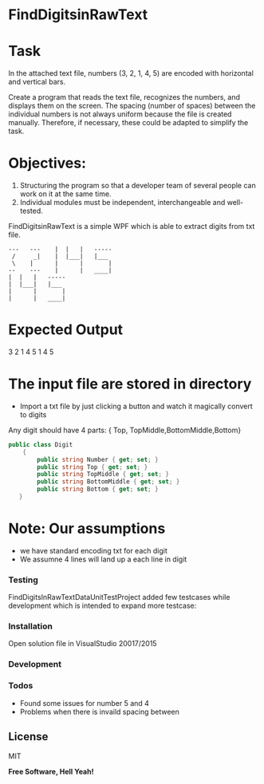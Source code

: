 # FindDigitsinRawText

# Task

In the attached text file, numbers (3, 2, 1, 4, 5) are encoded with horizontal and vertical bars.

Create a program  that reads the text file, recognizes the numbers, and displays them on the screen. 
The spacing (number of spaces) between the individual numbers is not always uniform because the file is created manually. 
Therefore, if necessary, these could be adapted to simplify the task.

# Objectives:
1. Structuring the program so that a developer team of several people can work on it at the same time.
2. Individual modules must be independent, interchangeable and well-tested.
 


FindDigitsinRawText is a simple WPF which is able to extract digits from txt file.

```
---   ---    |  |   |	-----
 /     _|    |  |___|	|___
 \    |	     |      |       |
--    ---    |	    |	____|
|  |   |   -----
|  |___|   |___
|      |       |
|      |   ____|   
```
# Expected Output

3 2 1 4 5 1 4 5 

# The input file are stored in directory 

  - Import a txt  file by just clicking a button and watch it magically convert to digits
 
 Any digit should have 4 parts: { Top, TopMiddle,BottomMiddle,Bottom}

```csharp
public class Digit
    {
        public string Number { get; set; }
        public string Top { get; set; }
        public string TopMiddle { get; set; }
        public string BottomMiddle { get; set; }
        public string Bottom { get; set; }
   }
  ```      
# Note: Our assumptions
  - we have  standard encoding txt for each digit
  - We assumne 4 lines will land up a each line in digit



### Testing 

FindDigitsInRawTextDataUnitTestProject added few testcases while development which is intended to expand more testcase:


### Installation

Open solution file in VisualStudio 20017/2015 


### Development


### Todos

 - Found some issues for  number 5 and 4 
 - Problems when there is invaild spacing between 

License
----
MIT


**Free Software, Hell Yeah!**

[//]: # (These are reference links used in the body of this note and get stripped out when the markdown processor does its job. There is no need to format nicely because it shouldn't be seen. Thanks SO - http://stackoverflow.com/questions/4823468/store-comments-in-markdown-syntax)


